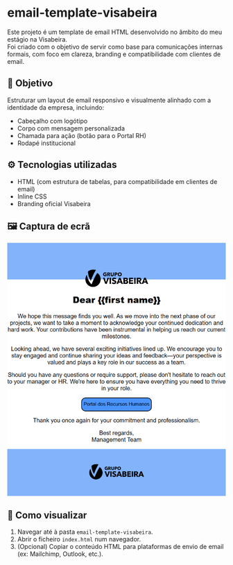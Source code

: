 # email-template-visabeira

Este projeto é um template de email HTML desenvolvido no âmbito do meu estágio na Visabeira.  
Foi criado com o objetivo de servir como base para comunicações internas formais, com foco em clareza, branding e compatibilidade com clientes de email.

## 🧠 Objetivo

Estruturar um layout de email responsivo e visualmente alinhado com a identidade da empresa, incluindo:
- Cabeçalho com logótipo
- Corpo com mensagem personalizada
- Chamada para ação (botão para o Portal RH)
- Rodapé institucional

## ⚙️ Tecnologias utilizadas

- HTML (com estrutura de tabelas, para compatibilidade em clientes de email)
- Inline CSS
- Branding oficial Visabeira

## 🖼️ Captura de ecrã

![Screenshot do email](./screenshot-email.png)

## 🚀 Como visualizar

1. Navegar até à pasta `email-template-visabeira`.
2. Abrir o ficheiro `index.html` num navegador.
3. (Opcional) Copiar o conteúdo HTML para plataformas de envio de email (ex: Mailchimp, Outlook, etc.).